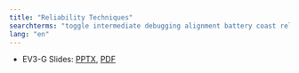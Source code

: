 ```yaml
---
title: "Reliability Techniques"
searchterms: "toggle intermediate debugging alignment battery coast reliability reliability_techniques"
lang: "en"
---
```

 <ul>
 <li class="ng-binding">EV3-G Slides:
 <a href="ProgrammingLessons/intermediate/Reliability.pptx">PPTX</a>,
 <a href="ProgrammingLessons/intermediate/Reliability.pdf">PDF</a>
 </li>
  </ul>
